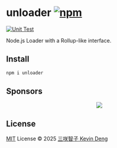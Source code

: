 # unloader [![npm](https://img.shields.io/npm/v/unloader.svg)](https://npmjs.com/package/unloader)

[![Unit Test](https://github.com/sxzz/unloader/actions/workflows/unit-test.yml/badge.svg)](https://github.com/sxzz/unloader/actions/workflows/unit-test.yml)

Node.js Loader with a Rollup-like interface.

## Install

```bash
npm i unloader
```

## Sponsors

<p align="center">
  <a href="https://cdn.jsdelivr.net/gh/sxzz/sponsors/sponsors.svg">
    <img src='https://cdn.jsdelivr.net/gh/sxzz/sponsors/sponsors.svg'/>
  </a>
</p>

## License

[MIT](./LICENSE) License © 2025 [三咲智子 Kevin Deng](https://github.com/sxzz)
